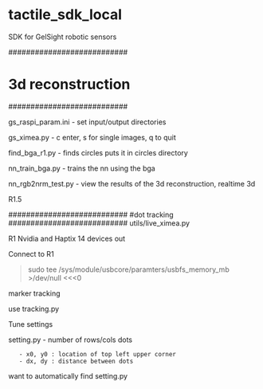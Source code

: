 # tactile_sdk_local
SDK for GelSight robotic sensors

###########################
# 3d reconstruction
###########################

gs_raspi_param.ini - set input/output directories

gs_ximea.py - c enter, s for single images, q to quit

find_bga_r1.py - finds circles puts it in circles directory

nn_train_bga.py - trains the nn using the bga

nn_rgb2nrm_test.py - view the results of the 3d reconstruction, realtime 3d


R1.5

###########################
#dot tracking
###########################
utils/live_ximea.py

R1   Nvidia and Haptix 14 devices out


Connect to R1

> sudo tee /sys/module/usbcore/paramters/usbfs_memory_mb >/dev/null <<<0

marker tracking

use tracking.py

Tune settings

setting.py - number of rows/cols dots

	   - x0, y0 : location of top left upper corner
	   - dx, dy : distance between dots


want to automatically find setting.py

